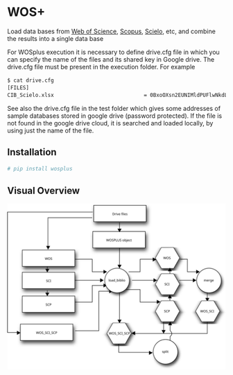 # WOS+
<!-- [![Codacy Badge](https://api.codacy.com/project/badge/Grade/e9e840f8451e4894884c70a6759ff3a6)](https://www.codacy.com/app/restrepo/WOSplus?utm_source=github.com&amp;utm_medium=referral&amp;utm_content=restrepo/WOSplus&amp;utm_campaign=Badge_Grade) -->

Load data bases from [Web of Science](https://www.webofknowledge.com), [Scopus](https://www.scopus.com), [Scielo](https://www.webofknowledge.com), etc, and combine the results into a single data base

For WOSplus execution it is necessary to define drive.cfg file in which you can specify the name of the files and its shared key in Google drive. The drive.cfg file must be present in the execution folder. For example
``` bash
$ cat drive.cfg
[FILES]
CIB_Scielo.xlsx                             = 0BxoOXsn2EUNIMldPUFlwNkdLOTQ
```
See also the drive.cfg file in the test folder which gives some addresses of sample databases stored in google drive (password protected). If the file is not found in the google drive cloud, it is searched and loaded locally, by using just the name of the file.
## Installation
``` bash
# pip install wosplus
```

<!-- mv diagram to http://interactive.blockdiag.com and links as in https://github.com/jupyter/docker-stacks -->

## Visual Overview
![design](./internal/inherit-diagram.svg)

